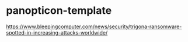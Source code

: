 # panopticon-template

https://www.bleepingcomputer.com/news/security/trigona-ransomware-spotted-in-increasing-attacks-worldwide/
